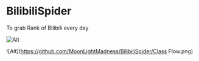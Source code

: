 # BilibiliSpider
To grab Rank of Bilibili every day

![Alt](https://github.com/MoonLightMadness/BilibiliSpider/Total_Flow.png)

![Alt](https://github.com/MoonLightMadness/BilibiliSpider/Class Flow.png)
